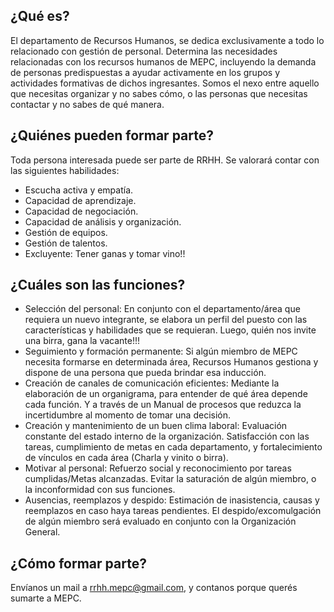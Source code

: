 ## **¿Qué es?**

El departamento de Recursos Humanos, se dedica exclusivamente a todo lo relacionado con gestión de personal. Determina las necesidades relacionadas con los recursos humanos de MEPC, incluyendo la demanda de personas predispuestas a ayudar activamente en los grupos y actividades formativas de dichos ingresantes. Somos el nexo entre aquello que necesitas organizar y no sabes cómo, o las personas que necesitas contactar y no sabes de qué manera.

## **¿Quiénes pueden formar parte?**

Toda persona interesada puede ser parte de RRHH. Se valorará contar con las siguientes habilidades:

- Escucha activa y empatía.
- Capacidad de aprendizaje.
- Capacidad de negociación.
- Capacidad de análisis y organización.
- Gestión de equipos.
- Gestión de talentos.
- Excluyente: Tener ganas y tomar vino!!

## **¿Cuáles son las funciones?**

- Selección del personal: En conjunto con el departamento/área que requiera un nuevo integrante, se elabora un perfil del puesto con las características y habilidades que se requieran. Luego, quién nos invite una birra, gana la vacante!!!
- Seguimiento y formación permanente: Si algún miembro de MEPC necesita formarse en determinada área, Recursos Humanos gestiona y dispone de una persona que pueda brindar esa inducción.
- Creación de canales de comunicación eficientes: Mediante la elaboración de un organigrama, para entender de qué área depende cada función. Y a través de un Manual de procesos que reduzca la incertidumbre al momento de tomar una decisión.
- Creación y mantenimiento de un buen clima laboral: Evaluación constante del estado interno de la organización. Satisfacción con las tareas, cumplimiento de metas en cada departamento, y fortalecimiento de vínculos en cada área (Charla y vinito o birra).
- Motivar al personal: Refuerzo social y reconocimiento por tareas cumplidas/Metas alcanzadas. Evitar la saturación de algún miembro, o la inconformidad con sus funciones.
- Ausencias, reemplazos y despido: Estimación de inasistencia, causas y reemplazos en caso haya tareas pendientes. El despido/excomulgación de algún miembro será evaluado en conjunto con la Organización General.

## **¿Cómo formar parte?**

Envíanos un mail a rrhh.mepc@gmail.com, y contanos porque querés sumarte a MEPC.

